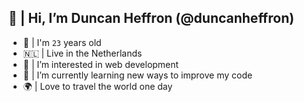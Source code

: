 ## 👋 |  Hi, I’m Duncan Heffron (@duncanheffron)
- 🥳 | I'm `23` years old
- 🇳🇱 | Live in the Netherlands
- 👀 | I’m interested in web development
- 🌱 | I’m currently learning new ways to improve my code
- 🌍 | Love to travel the world one day

<!---
duncanheffron/duncanheffron is a ✨ special ✨ repository because its `README.md` (this file) appears on your GitHub profile.
You can click the Preview link to take a look at your changes.
--->

